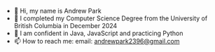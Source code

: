 - 👋 Hi, my name is Andrew Park 
- 👀 I completed my Computer Science Degree from the University of British Columbia in December 2024
- 🌱 I am confident in Java, JavaScript and practicing Python
- 📫 How to reach me: 
      email: andrewpark2396@gmail.com

<!---
AndePark/AndePark is a ✨ special ✨ repository because its `README.md` (this file) appears on your GitHub profile.
You can click the Preview link to take a look at your changes.
--->

